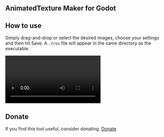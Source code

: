 ## AnimatedTexture Maker for Godot

## How to use
Simply drag-and-drop or select the desired images, choose your settings and then hit Save. A `.tres` file will appear in the same directory as the executable.


<video src="https://user-images.githubusercontent.com/49322676/133469616-9ec86269-d6dc-4546-b64d-3f5eadde372d.mp4" controls="controls" style="max-width: 730px;"></video>


## Donate
If you find this tool useful, consider donating.
[Donate](https://www.paypal.me/pattlebass)
